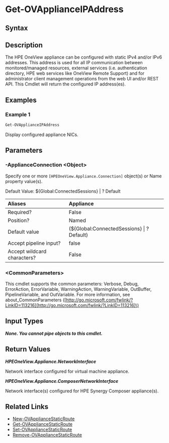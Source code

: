 ﻿---
description: Display the configured NICs of an appliance, or Synergy Composer cluster.
---

# Get-OVApplianceIPAddress

## Syntax

## Description

The HPE OneView appliance can be configured with static IPv4 and/or IPv6 addresses.  This address is used for all IP communication between monitored/managed resources, external services (i.e. authentication directory, HPE web services like OneView Remote Support) and for administrator client management operations from the web UI and/or REST API.  This Cmdlet will return the configured IP address(es).

## Examples

###  Example 1 

```powershell
Get-OVApplianceIPAddress

```

Display configured appliance NICs.

## Parameters

### -ApplianceConnection &lt;Object&gt;

Specify one or more `[HPEOneView.Appliance.Connection]` object(s) or Name property value(s).

Default Value: ${Global:ConnectedSessions} | ? Default

| Aliases | Appliance |
| :--- | :--- |
| Required? | False |
| Position? | Named |
| Default value | (${Global:ConnectedSessions} &vert; ? Default) |
| Accept pipeline input? | false |
| Accept wildcard characters? | False |

### &lt;CommonParameters&gt;

This cmdlet supports the common parameters: Verbose, Debug, ErrorAction, ErrorVariable, WarningAction, WarningVariable, OutBuffer, PipelineVariable, and OutVariable. For more information, see about\_CommonParameters \([http://go.microsoft.com/fwlink/?LinkID=113216](http://go.microsoft.com/fwlink/?LinkID=113216)\)

## Input Types

_**None.  You cannot pipe objects to this cmdlet.**_

## Return Values

_**HPEOneView.Appliance.NetworkInterface**_

Network interface configured for virtual machine appliance.


_**HPEOneView.Appliance.ComposerNetworkInterface**_

Network interface(s) configured for HPE Synergy Composer appliance(s).


## Related Links

* [New-OVApplianceStaticRoute](new-ovappliancestaticroute.md)
* [Get-OVApplianceStaticRoute](get-ovappliancestaticroute.md)
* [Set-OVApplianceStaticRoute](set-ovappliancestaticroute.md)
* [Remove-OVApplianceStaticRoute](remove-ovappliancestaticroute.md)
